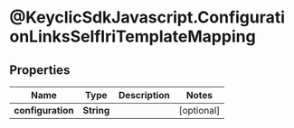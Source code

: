 # @KeyclicSdkJavascript.ConfigurationLinksSelfIriTemplateMapping

## Properties
Name | Type | Description | Notes
------------ | ------------- | ------------- | -------------
**configuration** | **String** |  | [optional] 


